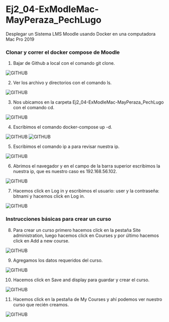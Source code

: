 # Ej2_04-ExModleMac-MayPeraza_PechLugo
Desplegar un Sistema LMS Moodle usando Docker en una computadora Mac Pro  2019

### Clonar y correr el docker compose de Moodle

1. Bajar de Github a local con el comando git clone.

![GITHUB](imgs/imagen1)

2.	Ver los archivo y directorios con el comando ls.

![GITHUB](imgs/imagen2)

3. Nos ubicamos en la carpeta Ej2_04-ExModleMac-MayPeraza_PechLugo con el comando cd.

![GITHUB](imgs/imagen3)

4. Escribimos el comando docker-compose up -d.

![GITHUB](imgs/imagen4)
![GITHUB](imgs/imagen5)

5. Escribimos el comando ip a para revisar nuestra ip.

![GITHUB](imgs/imagen6)

6. Abrimos el navegador y en el campo de la barra superior escribimos la nuestra ip, que es nuestro caso es 192.168.56.102.

![GITHUB](imgs/imagen7)

7. Hacemos click en Log in y escribimos el usuario: user y la contraseña: bitnami y hacemos click en Log in.

![GITHUB](imgs/imagen8)

### Instrucciones básicas para crear un curso

8. Para crear un curso primero hacemos click en la pestaña Site administration, luego hacemos click en Courses y por último hacemos click en Add a new course.

![GITHUB](imgs/imagen9)

9.	Agregamos los datos requeridos del curso.

![GITHUB](imgs/imagen10)

10.	Hacemos click en Save and display para guardar y crear el curso.

![GITHUB](imgs/imagen11)

11.	Hacemos click en la pestaña de My Courses y ahí podemos ver nuestro curso que recién creamos.

![GITHUB](imgs/imagen12)